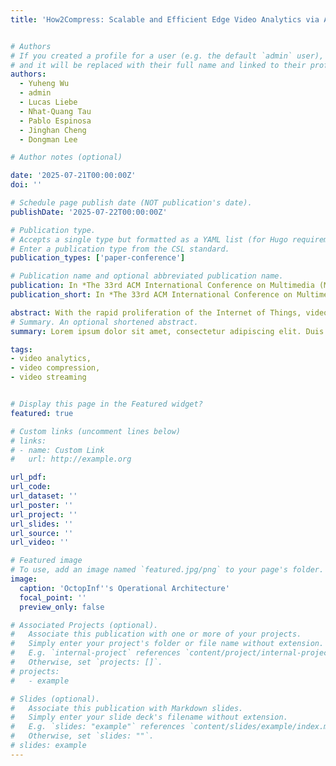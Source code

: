```yaml
---
title: 'How2Compress: Scalable and Efficient Edge Video Analytics via Adaptive Granular Video Compression'


# Authors
# If you created a profile for a user (e.g. the default `admin` user), write the username (folder name) here
# and it will be replaced with their full name and linked to their profile.
authors:
  - Yuheng Wu
  - admin
  - Lucas Liebe
  - Nhat-Quang Tau
  - Pablo Espinosa
  - Jinghan Cheng
  - Dongman Lee

# Author notes (optional)

date: '2025-07-21T00:00:00Z'
doi: ''

# Schedule page publish date (NOT publication's date).
publishDate: '2025-07-22T00:00:00Z'

# Publication type.
# Accepts a single type but formatted as a YAML list (for Hugo requirements).
# Enter a publication type from the CSL standard.
publication_types: ['paper-conference']

# Publication name and optional abbreviated publication name.
publication: In *The 33rd ACM International Conference on Multimedia (MM 2025)*
publication_short: In *The 33rd ACM International Conference on Multimedia (MM 2025)*

abstract: With the rapid proliferation of the Internet of Things, video analytics has become a cornerstone application in wireless multimedia sensor networks. To support such applications under bandwidth constraints, learning-based adaptive quantization for video compression have demonstrated strong potential in reducing bitrate while maintaining analytical accuracy. However, existing frameworks often fail to fully exploit the fine-grained quality control enabled by modern blockbased video codecs, leaving significant compression efficiency untapped. In this paper, we present How2Compress, a simple yet effective framework designed to enhance video compression efficiency through precise, fine-grained quality control at the macroblock level. How2Compress is a plug-and-play module and can be seamlessly integrated into any existing edge video analytics pipelines. We implement How2Compress on the H.264 codec and evaluate its performance across diverse real-world scenarios. Experimental results show that How2Compress achieves up to 50.4% bitrate savings and outperforms baselines by up to 3.01× without compromising accuracy, demonstrating its practical effectiveness and efficiency. Code is available at link and a reproducible docker image at link.
# Summary. An optional shortened abstract.
summary: Lorem ipsum dolor sit amet, consectetur adipiscing elit. Duis posuere tellus ac convallis placerat. Proin tincidunt magna sed ex sollicitudin condimentum.

tags:
- video analytics,
- video compression,
- video streaming


# Display this page in the Featured widget?
featured: true

# Custom links (uncomment lines below)
# links:
# - name: Custom Link
#   url: http://example.org

url_pdf: 
url_code:
url_dataset: ''
url_poster: ''
url_project: ''
url_slides: ''
url_source: ''
url_video: ''

# Featured image
# To use, add an image named `featured.jpg/png` to your page's folder.
image:
  caption: 'OctopInf''s Operational Architecture'
  focal_point: ''
  preview_only: false

# Associated Projects (optional).
#   Associate this publication with one or more of your projects.
#   Simply enter your project's folder or file name without extension.
#   E.g. `internal-project` references `content/project/internal-project/index.md`.
#   Otherwise, set `projects: []`.
# projects:
#   - example

# Slides (optional).
#   Associate this publication with Markdown slides.
#   Simply enter your slide deck's filename without extension.
#   E.g. `slides: "example"` references `content/slides/example/index.md`.
#   Otherwise, set `slides: ""`.
# slides: example
---
```


<!-- {{% callout note %}}
Click the _Cite_ button above to demo the feature to enable visitors to import publication metadata into their reference management software.
{{% /callout %}}

{{% callout note %}}
Create your slides in Markdown - click the _Slides_ button to check out the example.
{{% /callout %}}

Add the publication's **full text** or **supplementary notes** here. You can use rich formatting such as including [code, math, and images](https://docs.hugoblox.com/content/writing-markdown-latex/). -->
